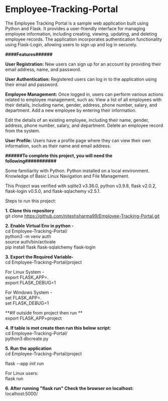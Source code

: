 

# Employee-Tracking-Portal

The Employee Tracking Portal is a sample web application built using Python and Flask. It provides a user-friendly interface for managing employee information, including creating, viewing, updating, and deleting employee records. The application incorporates authentication functionality using Flask-Login, allowing users to sign up and log in securely.

**####Features######**

**User Registration:** New users can sign up for an account by providing their email address, name, and password.

**User Authentication:** Registered users can log in to the application using their email and password.

**Employee Management:** Once logged in, users can perform various actions related to employee management, such as:
View a list of all employees with their details, including name, gender, address, phone number, salary, and department.
Add a new employee by entering their information.

Edit the details of an existing employee, including their name, gender, address, phone number, salary, and department.
Delete an employee record from the system.

**User Profile:** Users have a profile page where they can view their own information, such as their name and email address.


**######To complete this project, you will need the following###########**

Some familiarity with Python.
Python installed on a local environment.
Knowledge of Basic Linux Navigation and File Management.

This Project was verified with sqlite3 v3.36.0, python v3.9.8, flask v2.0.2, flask-login v0.5.0, and flask-sqlachemy v2.5.1.

Steps to run this project:

**1. Clone this repository**                                                        
git clone https://github.com/niteshsharma99/Employee-Tracking-Portal.git

**2. Enable Virtual Env in python -**                                                      
cd Employee-Tracking-Portal/                                                                     
python3 -m venv auth                                                                     
source auth/bin/activate                                                                           
pip install flask flask-sqlalchemy flask-login

**3. Export the Required Variable-**                                                        
cd Employee-Tracking-Portal/project                                  

For Linux System -                                                                        
export FLASK_APP=.                                                                  
export FLASK_DEBUG=1                                         

For Windows System -                                                                                                                                               
set FLASK_APP=.                                                                                                                                     
set FLASK_DEBUG=1                                                                     

**#If outside from project then run  **                                                 
export FLASK_APP=project

**4. If table is mot create then run this below script:**                                           
cd Employee-Tracking-Portal/                                                                           
python3 dbcreate.py

**5. Run the application**                                            
cd Employee-Tracking-Portal/project                                                                                                                               

<!-- For Winodws System                                                             -->
flask --app _init_ run                                                                  

For Linux users:                                                   
flask run 

**6. After running "flask run" Check the browser on localhost:**                                  
localhost:5000/
